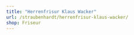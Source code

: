 ```yaml
---
title: "Herrenfrisur Klaus Wacker"
url: /straubenhardt/herrenfrisur-klaus-wacker/
shop: Friseur
---
```

